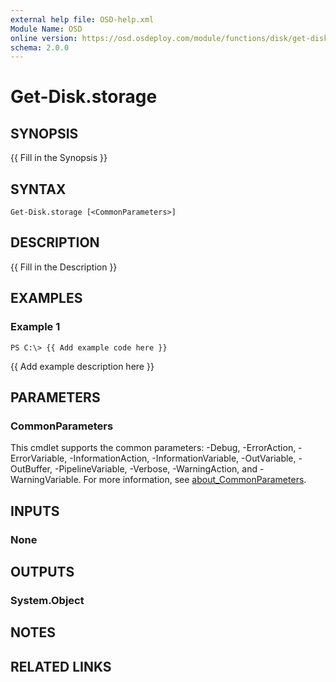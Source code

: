 ```yaml
---
external help file: OSD-help.xml
Module Name: OSD
online version: https://osd.osdeploy.com/module/functions/disk/get-disk
schema: 2.0.0
---
```


# Get-Disk.storage

## SYNOPSIS
{{ Fill in the Synopsis }}

## SYNTAX

```
Get-Disk.storage [<CommonParameters>]
```

## DESCRIPTION
{{ Fill in the Description }}

## EXAMPLES

### Example 1
```
PS C:\> {{ Add example code here }}
```

{{ Add example description here }}

## PARAMETERS

### CommonParameters
This cmdlet supports the common parameters: -Debug, -ErrorAction, -ErrorVariable, -InformationAction, -InformationVariable, -OutVariable, -OutBuffer, -PipelineVariable, -Verbose, -WarningAction, and -WarningVariable. For more information, see [about_CommonParameters](http://go.microsoft.com/fwlink/?LinkID=113216).

## INPUTS

### None
## OUTPUTS

### System.Object
## NOTES

## RELATED LINKS
